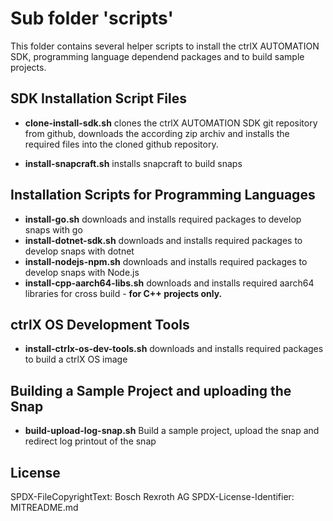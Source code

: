 # Sub folder 'scripts'

This folder contains several helper scripts to install the ctrlX AUTOMATION SDK, programming language dependend packages and to build sample projects.

## SDK Installation Script Files 

* __clone-install-sdk.sh__ clones the ctrlX AUTOMATION SDK git repository from github, downloads the according zip archiv and installs the required files into the cloned github repository. 

* __install-snapcraft.sh__ installs snapcraft to build snaps

## Installation Scripts for Programming Languages

* __install-go.sh__ downloads and installs required packages to develop snaps with go    
* __install-dotnet-sdk.sh__ downloads and installs required packages to develop snaps with dotnet
* __install-nodejs-npm.sh__ downloads and installs required packages to develop snaps with Node.js
* __install-cpp-aarch64-libs.sh__ downloads and installs required aarch64 libraries for cross build - __for C++ projects only.__ 

## ctrlX OS Development Tools

* __install-ctrlx-os-dev-tools.sh__ downloads and installs required packages to build a ctrlX OS image

## Building a Sample Project and uploading the Snap

* __build-upload-log-snap.sh__ Build a sample project, upload the snap and redirect log printout of the snap


## License

SPDX-FileCopyrightText: Bosch Rexroth AG
SPDX-License-Identifier: MITREADME.md
